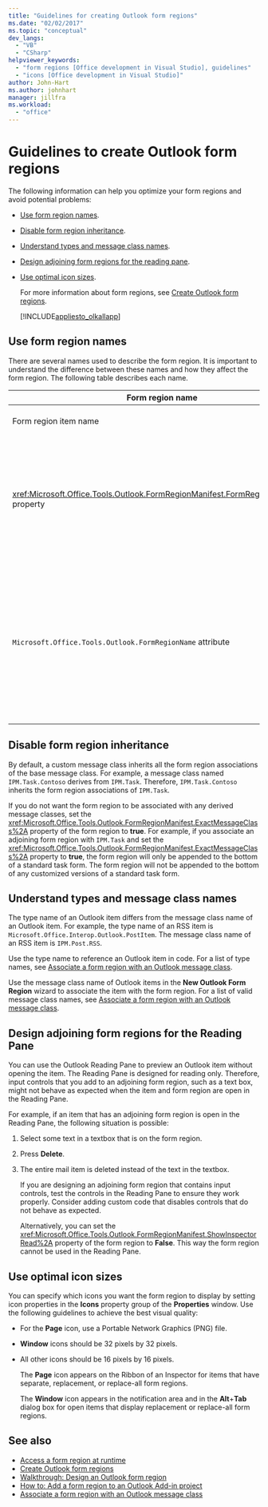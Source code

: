 ```yaml
---
title: "Guidelines for creating Outlook form regions"
ms.date: "02/02/2017"
ms.topic: "conceptual"
dev_langs:
  - "VB"
  - "CSharp"
helpviewer_keywords:
  - "form regions [Office development in Visual Studio], guidelines"
  - "icons [Office development in Visual Studio]"
author: John-Hart
ms.author: johnhart
manager: jillfra
ms.workload:
  - "office"
---
```

# Guidelines to create Outlook form regions
  The following information can help you optimize your form regions and avoid potential problems:

- [Use form region names](#UsingFormRegions).

- [Disable form region inheritance](#DisablingInheritance).

- [Understand types and message class names](#ClassNames).

- [Design adjoining form regions for the reading pane](#ReadingPane).

- [Use optimal icon sizes](#UsingOptimal).

  For more information about form regions, see [Create Outlook form regions](../vsto/creating-outlook-form-regions.md).

  [!INCLUDE[appliesto_olkallapp](../vsto/includes/appliesto-olkallapp-md.md)]

## <a name="UsingFormRegions"></a> Use form region names
 There are several names used to describe the form region. It is important to understand the difference between these names and how they affect the form region. The following table describes each name.

|Form region name|Description|
|----------------------|-----------------|
|Form region item name|The name that you specify for the **Outlook Form Region** item in the **Add New Item** dialog box. This is the name of the form region code file that appears in **Solution Explorer**.|
|<xref:Microsoft.Office.Tools.Outlook.FormRegionManifest.FormRegionName%2A> property|You specify this name in the **Supply descriptive text and select your display preferences** page of the **New Outlook Form Region** wizard. This name appears as the **FormRegionName** property in the **Properties** window.<br /><br /> Use the <xref:Microsoft.Office.Tools.Outlook.FormRegionManifest.FormRegionName%2A> property to specify the label that identifies the form region in the Outlook user interface (UI). For separate form regions, this name appears as a button on the Ribbon of the Outlook item.<br /><br /> For adjoining form regions, this name appears as header text above the form region.|
|`Microsoft.Office.Tools.Outlook.FormRegionName` attribute|When you add an **Outlook Form Region** item to the project, Visual Studio sets this property to the fully qualified name of the form region. The default fully qualified name is the name of the VSTO Add-in connected to the name of the form region by a dot—for example, `OutlookAddIn1.FormRegion1`.<br /><br /> This fully qualified name also appears as an attribute at the top of the form region factory class.<br /><br /> Use the `Microsoft.Office.Tools.Outlook.FormRegionName` attribute to uniquely identify the form region across all Outlook VSTO Add-ins. You cannot change the value of the `Microsoft.Office.Tools.Outlook.FormRegionName` attribute by renaming the form region item or by changing the <xref:Microsoft.Office.Tools.Outlook.FormRegionManifest.FormRegionName%2A> property. To change this name, you must modify the `Microsoft.Office.Tools.Outlook.FormRegionName` attribute in the form region code file.|

## <a name="DisablingInheritance"></a> Disable form region inheritance
 By default, a custom message class inherits all the form region associations of the base message class. For example, a message class named `IPM.Task.Contoso` derives from `IPM.Task`. Therefore, `IPM.Task.Contoso` inherits the form region associations of `IPM.Task`.

 If you do not want the form region to be associated with any derived message classes, set the <xref:Microsoft.Office.Tools.Outlook.FormRegionManifest.ExactMessageClass%2A> property of the form region to **true**. For example, if you associate an adjoining form region with `IPM.Task` and set the <xref:Microsoft.Office.Tools.Outlook.FormRegionManifest.ExactMessageClass%2A> property to **true**, the form region will only be appended to the bottom of a standard task form. The form region will not be appended to the bottom of any customized versions of a standard task form.

## <a name="ClassNames"></a> Understand types and message class names
 The type name of an Outlook item differs from the message class name of an Outlook item. For example, the type name of an RSS item is `Microsoft.Office.Interop.Outlook.PostItem`. The message class name of an RSS item is `IPM.Post.RSS`.

 Use the type name to reference an Outlook item in code. For a list of type names, see [Associate a form region with an Outlook message class](../vsto/associating-a-form-region-with-an-outlook-message-class.md).

 Use the message class name of Outlook items in the **New Outlook Form Region** wizard to associate the item with the form region. For a list of valid message class names, see [Associate a form region with an Outlook message class](../vsto/associating-a-form-region-with-an-outlook-message-class.md).

## <a name="ReadingPane"></a> Design adjoining form regions for the Reading Pane
 You can use the Outlook Reading Pane to preview an Outlook item without opening the item. The Reading Pane is designed for reading only. Therefore, input controls that you add to an adjoining form region, such as a text box, might not behave as expected when the item and form region are open in the Reading Pane.

 For example, if an item that has an adjoining form region is open in the Reading Pane, the following situation is possible:

1. Select some text in a textbox that is on the form region.

2. Press **Delete**.

3. The entire mail item is deleted instead of the text in the textbox.

   If you are designing an adjoining form region that contains input controls, test the controls in the Reading Pane to ensure they work properly. Consider adding custom code that disables controls that do not behave as expected.

   Alternatively, you can set the <xref:Microsoft.Office.Tools.Outlook.FormRegionManifest.ShowInspectorRead%2A> property of the form region to **False**. This way the form region cannot be used in the Reading Pane.

## <a name="UsingOptimal"></a> Use optimal icon sizes
 You can specify which icons you want the form region to display by setting icon properties in the **Icons** property group of the **Properties** window. Use the following guidelines to achieve the best visual quality:

- For the **Page** icon, use a Portable Network Graphics (PNG) file.

- **Window** icons should be 32 pixels by 32 pixels.

- All other icons should be 16 pixels by 16 pixels.

  The **Page** icon appears on the Ribbon of an Inspector for items that have separate, replacement, or replace-all form regions.

  The **Window** icon appears in the notification area and in the **Alt**+**Tab** dialog box for open items that display replacement or replace-all form regions.

## See also
- [Access a form region at runtime](../vsto/accessing-a-form-region-at-run-time.md)
- [Create Outlook form regions](../vsto/creating-outlook-form-regions.md)
- [Walkthrough: Design an Outlook form region](../vsto/walkthrough-designing-an-outlook-form-region.md)
- [How to: Add a form region to an Outlook Add-in project](../vsto/how-to-add-a-form-region-to-an-outlook-add-in-project.md)
- [Associate a form region with an Outlook message class](../vsto/associating-a-form-region-with-an-outlook-message-class.md)
